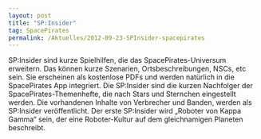 ```yaml
---
layout: post
title: "SP:Insider"
tag: SpacePirates
permalink: /Aktuelles/2012-09-23-SPInsider-spacepirates
---
```


SP:Insider sind kurze Spielhilfen, die das SpacePirates-Universum erweitern. Das können kurze Szenarien, Ortsbeschreibungen, NSCs, etc sein. Sie erscheinen als kostenlose PDFs und werden natürlich in die SpacePirates App integriert. Die SP:Insider sind die kurzen Nachfolger der SpacePirates-Themenhefte, die nach Stars und Sternchen eingestellt werden. Die vorhandenen Inhalte von Verbrecher und Banden, werden als SP:Insider veröffentlicht. Der erste SP:Insider wird &bdquo;Roboter von Kappa Gamma&ldquo; sein, der eine Roboter-Kultur auf dem gleichnamigen Planeten beschreibt.



